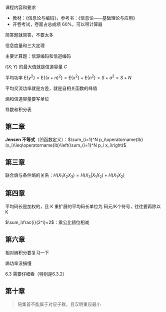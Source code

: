 <!-- ---
title: 小结
date: 2022-03-07T14:00:00+08:00
categories: ["信息论"]
layout: note
article: false
--- -->

课程内容和要求
- 教材：《信息论与编码》，参考书：《信息论——基础理论与应用》
- 开卷考试，卷面占总成绩 60%，可以带计算器


简答题就简答，不要太多

信息度量和三大定理

主要计算题：信源编码和信道编码

$I(X;Y)$ 的最大值就是信道容量 $C$

平均功率 $\mathrm{E}\left\{y^{2}\right\}=\mathrm{E}\left\{(x+n)^{2}\right\}=\mathrm{E}\left\{x^{2}\right\}+\mathrm{E}\left\{n^{2}\right\}=S+\sigma^{2}=S+N$

平均交流功率就是方差，就是自相关函数的峰值

熵和信道容量要写单位

导数和积分表

## 第二章

**Jensen 不等式**（凹函数定义）：$\sum_{i=1}^N p_i\operatorname{lb}(x_i)\leq\operatorname{lb}\left(\sum_{i=1}^N p_i x_i\right)$

## 第三章

联合熵与条件熵的关系：$H(X_1X_2X_3)=H(X_3|X_1X_2)+H(X_1X_2)$

## 第四章

平均码长是加权的，且 K 重扩展的平均码长单位为 码元/K个符号，往往要再除以 K

$\sum_i\frac{i}{2^i}=2$：乘公比错位相减

## 第六章

相对熵积分要复习一下

熵功率没搞懂

6.3 需要仔细看（特别是6.3.2）

## 第十章

> 陪集首不能属于对应子群，且汉明重应最小
